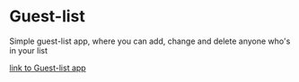 # Guest-list

Simple guest-list app, where you can add, change and delete anyone who's in your list

[link to Guest-list app](https://mxnvkv.github.io/Guest-list/)
